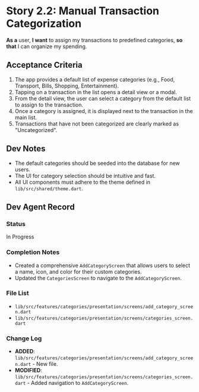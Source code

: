 # Story 2.2: Manual Transaction Categorization

**As a** user,
**I want** to assign my transactions to predefined categories,
**so that** I can organize my spending.

## Acceptance Criteria

1.  The app provides a default list of expense categories (e.g., Food, Transport, Bills, Shopping, Entertainment).
2.  Tapping on a transaction in the list opens a detail view or a modal.
3.  From the detail view, the user can select a category from the default list to assign to the transaction.
4.  Once a category is assigned, it is displayed next to the transaction in the main list.
5.  Transactions that have not been categorized are clearly marked as "Uncategorized".

## Dev Notes

*   The default categories should be seeded into the database for new users.
*   The UI for category selection should be intuitive and fast.
*   All UI components must adhere to the theme defined in `lib/src/shared/theme.dart`.

## Dev Agent Record

### Status
In Progress

### Completion Notes
- Created a comprehensive `AddCategoryScreen` that allows users to select a name, icon, and color for their custom categories.
- Updated the `CategoriesScreen` to navigate to the `AddCategoryScreen`.

### File List
- `lib/src/features/categories/presentation/screens/add_category_screen.dart`
- `lib/src/features/categories/presentation/screens/categories_screen.dart`

### Change Log
- **ADDED**: `lib/src/features/categories/presentation/screens/add_category_screen.dart` - New file.
- **MODIFIED**: `lib/src/features/categories/presentation/screens/categories_screen.dart` - Added navigation to `AddCategoryScreen`.
